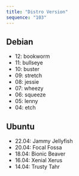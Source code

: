 ```yaml
---
title: "Distro Version"
sequence: "103"
---
```


## Debian

- 12: bookworm
- 11: bullseye
- 10: buster
- 09: stretch
- 08: jessie
- 07: wheezy
- 06: squeeze
- 05: lenny
- 04: etch

## Ubuntu

- 22.04: Jammy Jellyfish
- 20.04: Focal Fossa
- 18.04: Bionic Beaver
- 16.04: Xenial Xerus
- 14.04: Trusty Tahr
